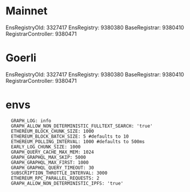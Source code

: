 
# Mainnet

EnsRegistryOld: 3327417
EnsRegistry: 9380380
BaseRegistrar: 9380410
RegistrarController: 9380471

# Goerli

EnsRegistryOld: 3327417
EnsRegistry: 9380380
BaseRegistrar: 9380410
RegistrarController: 9380471
 


# envs

      GRAPH_LOG: info
      GRAPH_ALLOW_NON_DETERMINISTIC_FULLTEXT_SEARCH: 'true'
      ETHEREUM_BLOCK_CHUNK_SIZE: 1000
      ETHEREUM_BLOCK_BATCH_SIZE: 5 #defaults to 10
      ETHEREUM_POLLING_INTERVAL: 1000 #defaults to 500ms
      EARLY_LOG_CHUNK_SIZE: 1000
      GRAPH_QUERY_CACHE_MAX_MEM: 1024
      GRAPH_GRAPHQL_MAX_SKIP: 5000
      GRAPH_GRAPHQL_MAX_FIRST: 1000
      GRAPH_GRAPHQL_QUERY_TIMEOUT: 30
      SUBSCRIPTION_THROTTLE_INTERVAL: 3000
      ETHEREUM_RPC_PARALLEL_REQUESTS: 2 
      GRAPH_ALLOW_NON_DETERMINISTIC_IPFS: 'true'
